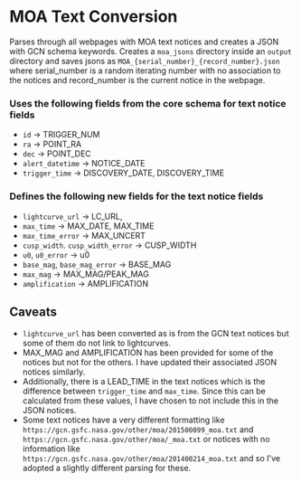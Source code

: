 # MOA Text Conversion

Parses through all webpages with MOA text notices and creates a JSON with GCN schema keywords. Creates a `moa_jsons` directory inside an `output` directory and saves jsons as `MOA_{serial_number}_{record_number}.json` where serial_number is a random iterating number with no association to the notices and record_number is the current notice in the webpage.

### Uses the following fields from the core schema for text notice fields
- `id` &#8594; TRIGGER_NUM
- `ra` &#8594; POINT_RA
- `dec` &#8594; POINT_DEC
- `alert_datetime` &#8594; NOTICE_DATE
- `trigger_time` &#8594; DISCOVERY_DATE, DISCOVERY_TIME

### Defines the following new fields for the text notice fields
- `lightcurve_url` &#8594; LC_URL,
- `max_time` &#8594; MAX_DATE, MAX_TIME
- `max_time_error` &#8594; MAX_UNCERT
- `cusp_width`. `cusp_width_error` &#8594; CUSP_WIDTH
- `u0`, `u0_error` &#8594; u0
- `base_mag`, `base_mag_error` &#8594; BASE_MAG
- `max_mag` &#8594; MAX_MAG/PEAK_MAG
- `amplification` &#8594; AMPLIFICATION

## Caveats
- `lightcurve_url` has been converted as is from the GCN text notices but some of them do not link to lightcurves.
- MAX_MAG and AMPLIFICATION has been provided for some of the notices but not for the others. I have updated their associated JSON notices similarly.
- Additionally, there is a LEAD_TIME in the text notices which is the difference between `trigger_time` and `max_time`. Since this can be calculated from these values, I have chosen to not include this in the JSON notices.
- Some text notices have a very different formatting like `https://gcn.gsfc.nasa.gov/other/moa/201500099_moa.txt` and `https://gcn.gsfc.nasa.gov/other/moa/_moa.txt` or notices with no information like `https://gcn.gsfc.nasa.gov/other/moa/201400214_moa.txt` and so I've adopted a slightly different parsing for these.
